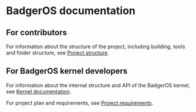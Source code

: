 # BadgerOS documentation
<!-- SPDX-License-Identifier: MIT -->
<!--
## For BadgerOS end users
For information about how BadgerOS' official applications and interface work, see [BadgerOS user guide](./user_guide.md).
-->

## For contributors
For information about the structure of the project, including building, tools and folder structure, see [Project structure](./project_structure.md).

## For BadgerOS kernel developers
For information about the internal structure and API of the BadgerOS kernel, see [Kernel documentation](./kernel/README.md).

<!--
## For BadgerOS application developers
For information about the APIs available to application developers, see [BadgerOS API](./api/README.md).

## For all BadgerOS developers
-->
For project plan and requirements, see [Project requirements](./project_requirements.md).
